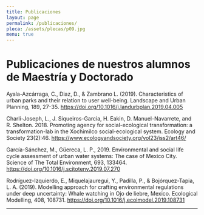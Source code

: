 ```yaml
---
title: Publicaciones
layout: page
permalink: /publicaciones/
pleca: /assets/plecas/p09.jpg
menu: true
---
```


# Publicaciones de nuestros alumnos de Maestría y Doctorado

Ayala-Azcárraga, C., Diaz, D., & Zambrano L. (2019). Characteristics of urban parks and their relation to user well-being. Landscape and Urban Planning, 189, 27-35. https://doi.org/10.1016/j.landurbplan.2019.04.005

Charli-Joseph, L., J. Siqueiros-Garcia, H. Eakin, D. Manuel-Navarrete, and R. Shelton. 2018. Promoting agency for social-ecological transformation: a transformation-lab in the Xochimilco social-ecological system. Ecology and Society 23(2):46. https://www.ecologyandsociety.org/vol23/iss2/art46/

García-Sánchez, M., Güereca, L. P., 2019. Environmental and social life cycle assessment of urban water systems: The case of Mexico City. Science of The Total Environment, 693, 133464. https://doi.org/10.1016/j.scitotenv.2019.07.270

Rodríguez-Izquierdo, E., Miquelajauregui, Y., Padilla, P., & Bojórquez-Tapia, L. A. (2019). Modelling approach for crafting environmental regulations under deep uncertainty: Whale watching in Ojo de liebre, Mexico. Ecological Modelling, 408, 108731.
https://doi.org/10.1016/j.ecolmodel.2019.108731



--------
